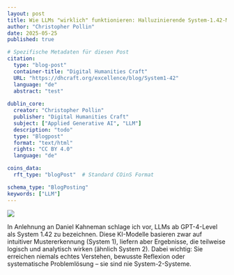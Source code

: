 ```yaml
---
layout: post
title: Wie LLMs "wirklich" funktionieren: Halluzinierende System-1.42-Maschinen
author: "Christopher Pollin"
date: 2025-05-25
published: true

# Spezifische Metadaten für diesen Post
citation:
  type: "blog-post"
  container-title: "Digital Humanities Craft"
  URL: "https://dhcraft.org/excellence/blog/System1-42"
  language: "de"
  abstract: "test"
  
dublin_core:
  creator: "Christopher Pollin"
  publisher: "Digital Humanities Craft"
  subject: ["Applied Generative AI", "LLM"]
  description: "todo"
  type: "Blogpost"
  format: "text/html"
  rights: "CC BY 4.0"
  language: "de"

coins_data:
  rft_type: "blogPost"  # Standard COinS Format

schema_type: "BlogPosting"
keywords: ["LLM"]
---
```


![][image1]

In Anlehnung an Daniel Kahneman schlage ich vor, LLMs ab GPT-4-Level als System 1.42 zu bezeichnen. Diese KI-Modelle basieren zwar auf intuitiver Mustererkennung (System 1), liefern aber Ergebnisse, die teilweise logisch und analytisch wirken (ähnlich System 2). Dabei wichtig: Sie erreichen niemals echtes Verstehen, bewusste Reflexion oder systematische Problemlösung – sie sind nie System-2-Systeme.

[image1]: img/system1-42.png